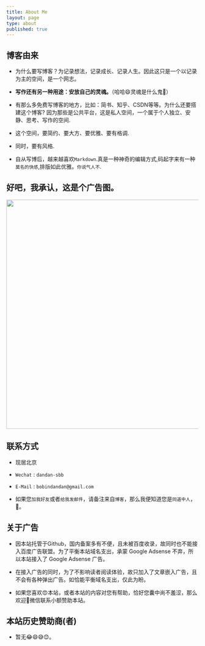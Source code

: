 ```yaml
---
title: About Me
layout: page
type: about
published: true
---
```

## 博客由来

- 为什么要写博客？为记录想法，记录成长、记录人生。因此这只是一个以记录为主的空间，是一个网志。

- **写作还有另一种用途：安放自己的灵魂。**（哈哈😄灵魂是什么鬼👻）

- 有那么多免费写博客的地方，比如：简书、知乎、CSDN等等。为什么还要搭建这个博客? 因为那些是公共平台，这是私人空间，一个属于个人独立、安静、思考、写作的空间. 

- 这个空间，要简约、要大方、要优雅、要有格调. 

- 同时，要有风格. 

- 自从写博后，越来越喜欢`Markdown`.真是一种神奇的编辑方式,码起字来有一种`莫名的快感`,排版如此优雅。`你说气人不`.

## 好吧，我承认，这是个广告图。


<div align="center"><img width="600" height="auto" src="https://www.bobinsun.cn/assets/images/QR-code.jpg"/></div>


## 联系方式

- 现居北京

- `Wechat` : `dandan-sbb`

- `E-Mail` : `bobindandan@gmail.com`

- 如果您`加我好友`或者`给我发邮件`，请备注来自`博客`，那么我便知道您是`同道中人`，🤝。


## 关于广告

* 因本站托管于Github，国内备案多有不便，且未被百度收录，故同时也不能接入百度广告联盟。为了平衡本站域名支出，承蒙 Google Adsense 不弃，所以本站接入了 Google Adsense 广告。

* 在接入广告的同时，为了不影响读者阅读体验，故只加入了文章嵌入广告，且不会有各种弹出广告。如恰能平衡域名支出，仅此为盼。

* 如果您喜欢😍本站，或者本站的内容对您有帮助，恰好您囊中尚不羞涩，那么欢迎👏微信联系小额赞助本站。


## 本站历史赞助商(者)

* 暂无😂😄😅😊。
